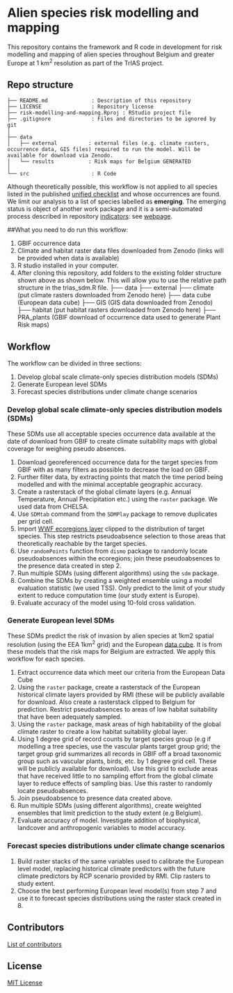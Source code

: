 # Alien species risk modelling and mapping

This repository contains the framework and R code in development for risk modelling and mapping of alien species throughout Belgium and greater Europe at 1 km<sup>2</sup> resolution as part of the TrIAS project.

## Repo structure

```
├── README.md              : Description of this repository
├── LICENSE                : Repository license
├── risk-modelling-and-mapping.Rproj : RStudio project file
├── .gitignore             : Files and directories to be ignored by git
│
├── data
│   ├── external          : external files (e.g. climate rasters, occurrence data, GIS files) required to run the model. Will be available for download via Zenodo.
│   └── results           : Risk maps for Belgium GENERATED
│
└── src                    : R Code
```

Although theoretically possible, this workflow is not applied to all species listed in the published [unified checklist](https://doi.org/10.15468/xoidmd) and whose occurrences are found.  We limit our analysis to a list of species labelled as **emerging**. The emerging status is object of another work package and it is a semi-automated process described in repository [indicators](https://github.com/trias-project/indicators): see [webpage](https://trias-project.github.io/indicators/).

##What you need to do run this workflow:
1) GBIF occurrence data
2) Climate and habitat raster data files downloaded from Zenodo (links will be provided when data is available)
3) R studio installed in your computer.
4) After cloning this repository, add folders to the existing folder structure shown above as shown below. This will allow you to use the relative path structure in the trias_sdm.R file.
├── data
    ├── external
          ├── climate (put climate rasters downloaded from Zenodo here)
          ├── data cube (European data cube) 
          ├── GIS (GIS data downloaded from Zenodo)
          ├── habitat (put habitat rasters downloaded from Zenodo here)
          ├── PRA_plants (GBIF download of occurrence data used to generate Plant Risk maps)
          

## Workflow  
 
The workflow can be divided in three sections:

1. Develop global scale climate-only species distribution models (SDMs)
2. Generate European level SDMs
3. Forecast species distributions under climate change scenarios
 

### Develop global scale climate-only species distribution models (SDMs)

These SDMs use all acceptable species occurrence data available at the date of download from GBIF to create climate suitability maps with global coverage for weighing pseudo absences. 
  
1. Download georeferenced occurrence data for the target species from GBIF with as many filters as possible to decrease the load on GBIF.
2. Further filter data, by extracting points that match the time period being modelled and with the minimal acceptable geographic accuracy.
3. Create a rasterstack of the global climate layers (e.g. Annual Temperature, Annual Precipitation etc.) using the `raster` package. We used data from CHELSA.
4. Use `SDMtab` command from the `SDMPlay` package to remove duplicates per grid cell. 
5. Import [WWF ecoregions layer](https://www.worldwildlife.org/publications/terrestrial-ecoregions-of-the-world) clipped to the distribution of target species. This step restricts pseudoabsence selection to those areas that theoretically reachable by the target species. 
6. Use `randomPoints` function from `dismo` package to randomly locate pseudoabsences within the ecoregions; join these pseudoabsences to the presence data created in step 2.
7. Run multiple SDMs (using different algorithms) using the `sdm` package.
8. Combine the SDMs by creating a weighted ensemble using a model evaluation statistic (we used TSS). Only predict to the limit of your study extent to reduce computation time (our study extent is Europe).
9. Evaluate accuracy of the model using 10-fold cross validation.
  
### Generate European level SDMs

These SDMs predict the risk of invasion by alien species at 1km2 spatial resolution (using the EEA 1km<sup>2</sup> grid) and the European [data cube](https://github.com/trias-project/occ-processing/blob/master/data/processed/cube_europe.tsv). It is from these models that the risk maps for Belgium are extracted. We apply this workflow for each species.
  
1. Extract occurrence data which meet our criteria from the European Data Cube
2. Using the `raster` package, create a rasterstack of the European historical climate layers provided by RMI (these will be publicly available for download. Also create a rasterstack clipped to Belgium for prediction. Restrict pseudoabsences to areas of low habitat suitability that have been adequately sampled.
3. Using the `raster` package, mask areas of high habitability of the global climate raster to create a low habitat suitability global layer.
4. Using 1 degree grid of record counts by target species group (e.g if modelling a tree species, use the vascular plants target group grid; the target group grid summarizes all records in GBIF off a broad taxonomic group such as vascular plants, birds, etc. by 1 degree grid cell. These will be publicly available for download). Use this grid to exclude areas that have received little to no sampling effort from the global climate layer to reduce effects of sampling bias. Use this raster to randomly locate pseudoabsences.
5. Join pseudoabsence to presence data created above.
6. Run multiple SDMs (using different algorithms), create weighted ensembles that limit prediction to the study extent (e.g Belgium). 
7. Evaluate accuracy of model. Investigate addition of biophysical, landcover and anthropogenic variables to model accuracy.
   
### Forecast species distributions under climate change scenarios
  
1. Build raster stacks of the same variables used to calibrate the European level model, replacing historical climate predictors with the future climate predictors by RCP scenario provided by RMI. Clip rasters to study extent.
2. Choose the best performing European level model(s) from step 7 and use it to forecast species distributions using the raster stack created in 8.

## Contributors

[List of contributors](https://github.com/trias-project/risk-modelling-and-mapping/contributors)

## License

[MIT License](https://github.com/trias-project/risk-modelling-and-mapping/blob/master/LICENSE)
